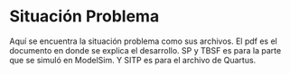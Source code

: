 # Situación Problema
Aquí se encuentra la situación problema como sus archivos.
El pdf es el documento en donde se explica el desarrollo. SP y TBSF es para la parte que se simuló en ModelSim. Y SITP es para el archivo de Quartus.
